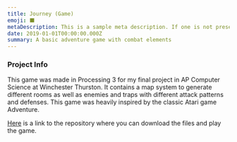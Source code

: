 ```yaml
---
title: Journey (Game)
emoji: ⬛
metaDescription: This is a sample meta description. If one is not present in your page/project's front matter, the default metadata.desciption will be used instead.
date: 2019-01-01T00:00:00.000Z
summary: A basic adventure game with combat elements
---
```


### Project Info

This game was made in Processing 3 for my final project in AP Computer Science at Winchester Thurston. It contains a map system to generate different rooms as well as enemies and traps with different attack patterns and defenses. This game was heavily inspired by the classic Atari game Adventure.

[Here](https://github.com/Jacob-Allebach/Journey_Game) is a link to the repository where you can download the files and play the game.

